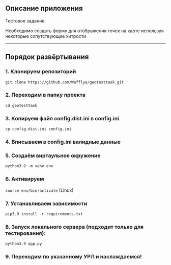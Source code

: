 ## Описание приложения

Тестовое задание

Необходимо создать форму для отображения точек на карте используя некоторые сопутствующие хитрости


---
## Порядок развёртывания

### 1. Клонируем репозиторий
`git clone https://github.com/Wafflya/geotesttask.git`

### 2. Переходим в папку проекта
`cd geotesttask`

### 3. Копируем файл config.dist.ini в config.ini
`cp config.dist.ini config.ini`

### 4. Вписываем в config.ini валидные данные

### 5. Создаём виртаульное окружение 
`python3.9 -m venv env`

### 6. Активируем
`source env/bin/activate` (Linux)

### 7. Устанавливаем зависимости
 `pip3.9 install -r requirements.txt`
 
### 8. Запуск локального сервера (подходит только для тестирования):
 `python3.9 app.py`

### 9. Переходим по указанному УРЛ и наслаждаемся!